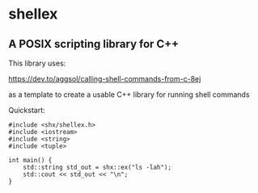 # shellex
## A POSIX scripting library for C++

This library uses:

https://dev.to/aggsol/calling-shell-commands-from-c-8ej

as a template to create a usable C++ library for running shell commands

Quickstart:
```
#include <shx/shellex.h>
#include <iostream>
#include <string>
#include <tuple>

int main() {
    std::string std_out = shx::ex("ls -lah");    
    std::cout << std_out << "\n";
}
```


